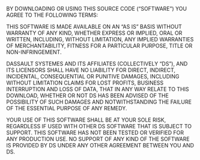 BY DOWNLOADING OR USING THIS SOURCE CODE (“SOFTWARE”) YOU AGREE TO
THE FOLLOWING TERMS:

THIS SOFTWARE IS MADE AVAILABLE ON AN “AS IS” BASIS WITHOUT WARRANTY OF
ANY KIND, WHETHER EXPRESS OR IMPLIED, ORAL OR WRITTEN, INCLUDING,
WITHOUT LIMITATION, ANY IMPLIED WARRANTIES OF MERCHANTABILITY, FITNESS
FOR A PARTICULAR PURPOSE, TITLE OR NON-INFRINGEMENT.

DASSAULT SYSTEMES AND ITS AFFILIATES (COLLECTIVELY “DS”), AND ITS
LICENSORS SHALL HAVE NO LIABILITY FOR DIRECT, INDIRECT, INCIDENTAL,
CONSEQUENTIAL OR PUNITIVE DAMAGES, INCLUDING WITHOUT LIMITATION CLAIMS
FOR LOST PROFITS, BUSINESS INTERRUPTION AND LOSS OF DATA, THAT IN ANY
WAY RELATE TO THIS DOWNLOAD, WHETHER OR NOT DS HAS BEEN ADVISED OF THE
POSSIBILITY OF SUCH DAMAGES AND NOTWITHSTANDING THE FAILURE OF THE
ESSENTIAL PURPOSE OF ANY REMEDY.

YOUR USE OF THIS SOFTWARE SHALL BE AT YOUR SOLE RISK, REGARDLESS IF
USED WITH OTHER DS SOFTWARE THAT IS SUBJECT TO SUPPORT. THIS SOFTWARE
HAS NOT BEEN TESTED OR VERIFIED FOR ANY PRODUCTION USE. NO SUPPORT OF
ANY KIND OF THE SOFTWARE IS PROVIDED BY DS UNDER ANY OTHER AGREEMENT
BETWEEN YOU AND DS.